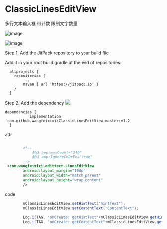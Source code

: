 # ClassicLinesEditView
多行文本输入框 带计数  限制文字数量

![image](https://raw.githubusercontent.com/louisgeek/ClassicLinesEditView/master/screenshots/pic.png)


![image](https://raw.githubusercontent.com/louisgeek/ClassicLinesEditView/master/screenshots/pic2.png)




Step 1. Add the JitPack repository to your build file


Add it in your root build.gradle at the end of repositories:

	  allprojects {
	  	repositories {
			...
			maven { url 'https://jitpack.io' }
	  	}
	  }
Step 2. Add the dependency  [![](https://jitpack.io/v/louisgeek/ClassicLinesEditView.svg)](https://jitpack.io/#louisgeek/ClassicLinesEditView)

  	dependencies {
	           implementation 'com.github.wangfeixixi:ClassicLinesEditView-master:v1.2'
	  }





attr

```xml

	 	<!--  
			默认 app:maxCount="240"   
			默认 app:IgnoreCnOrEn="true"
		-->
 <com.wangfeixixi.edittext.LinesEditView
        android:layout_margin="10dp"
        android:layout_width="match_parent"
        android:layout_height="wrap_content"
        />
```

code

```java
		mClassicLinesEditView.setHintText("hintText");
	    mClassicLinesEditView.setContentText("ContentText");
	
	    Log.i(TAG, "onCreate: getHintText"+mClassicLinesEditView.getHintText());
	    Log.i(TAG, "onCreate: getContentText"+mClassicLinesEditView.getContentText());
```
